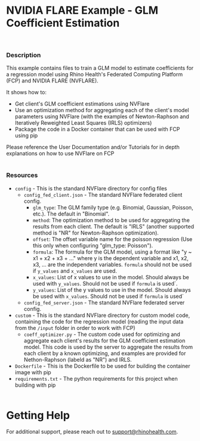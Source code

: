 # NVIDIA FLARE Example - GLM Coefficient Estimation
<br/>

### **Description**

This example contains files to train a GLM model to estimate coefficients for a regression model using Rhino Health's Federated Computing Platform (FCP) and NVIDIA FLARE (NVFLARE).
 
It shows how to:
* Get client's GLM coefficient estimations using NVFlare 
* Use an optimization method for aggregating each of the client's model parameters using NVFlare (with the examples of Newton-Raphson and Iteratively Reweighted Least Squares (IRLS) optimizers)
* Package the code in a Docker container that can be used with FCP using pip

Please reference the User Documentation and/or Tutorials for in depth explanations on how to use NVFlare on FCP
<br/><br/>

### **Resources**
- `config` - This is the standard NVFlare directory for config files
  - `config_fed_client.json` - The standard NVFlare federated client config.
    - `glm_type`: The GLM family type (e.g. Binomial, Gaussian, Poisson, etc.). The default in "Binomial".
    - `method`: The optimization method to be used for aggregating the results from each client. The default is "IRLS" (another supported method is "NR" for Newton-Raphson optimization).
    - `offset`: The offset variable name for the poisson regression (Use this only when configuring "glm_type: Poisson").
    - `formula`: The formula for the GLM model, using a format like "y ~ x1 + x2 + x3 + ..." where y is the dependent variable and x1, x2, x3, ... are the independent variables. `formula` should not be used if `y_values` and `x_values` are used.
    - `x_values`: List of x values to use in the model. Should always be used with `y_values`. Should not be used if `formula` is used`.
    - `y_values`: List of the y values to use in the model. Should always be used with `x_values`. Should not be used if `formula` is used`
  - `config_fed_server.json` - The standard NVFlare federated server config.
- `custom` - This is the standard NVFlare directory for custom model code, containing the code for the regression model (reading the input data from the `/input` folder in order to work with FCP)
  - `coeff_optimizer.py` - The custom code used for optimizing and aggregate each client's results for the GLM coefficient estimation model. This code is used by the server to aggregate the results from each client by a known optimizing, and examples are provided for Nethon-Raphson (labeld as "NR") and IRLS. 
- `Dockerfile` - This is the Dockerfile to be used for building the container image with pip
- `requirements.txt` - The python requirements for this project when building with pip
<br><br>

# Getting Help
For additional support, please reach out to [support@rhinohealth.com](mailto:support@rhinohealth.com).